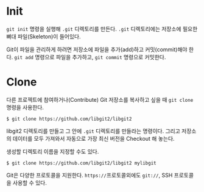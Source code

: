 # Init
`git init` 명령을 실행해 `.git` 디렉토리를 만든다. `.git` 디렉토리에는 저장소에 필요한 뼈대 파일(Skeleton)이 들어있다.

Git이 파일을 관리하게 하려면 저장소에 파일을 추가(add)하고 커밋(commit)해야 한다. `git add` 명령으로 파일을 추가하고, `git commit` 명령으로 커밋한다.

# Clone
다른 프로젝트에 참여하거나(Contribute) Git 저장소를 복사하고 싶을 때 `git clone` 명령을 사용한다.  
```shell
$ git clone https://github.com/libgit2/libgit2
```
libgit2 디렉토리를 만들고 그 안에 `.git` 디렉토리를 만들라는 명령이다. 그리고 저장소의 데이터를 모두 가져와서 자동으로 가장 최신 버전을 Checkout 해 놓는다. 

생성할 디렉토리 이름을 지정할 수도 있다.
```shell
$ git clone https://github.com/libgit2/libgit2 mylibgit
```

Git은 다양한 프로토콜을 지원한다. `https://`프로토콜외에도 `git://`, SSH 프로토콜을 사용할 수 있다.